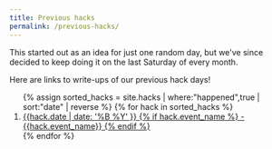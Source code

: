 ```yaml
---
title: Previous hacks
permalink: /previous-hacks/
---
```


This started out as an idea for just one random day, but we've since decided to keep doing it on the last Saturday of every month.

Here are links to write-ups of our previous hack days!

<ol class="past-events">
  {% assign sorted_hacks = site.hacks | where:"happened",true | sort:"date" | reverse %}
  {% for hack in sorted_hacks %}
    <li>
      <a href="{{ hack.url }}">
        {{hack.date | date: '%B %Y' }}
        {% if hack.event_name %}
        - {{hack.event_name}}
        {% endif %}
      </a>
    </li>
  {% endfor %}
</ol>